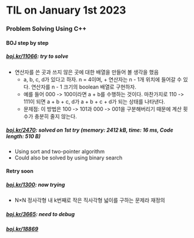 # **TIL on January 1st 2023**
### Problem Solving Using C++
#### BOJ step by step
##### [boj.kr/11066](../../../Problem%20Solving/boj/Dynamic%20programming/11066-12-28-2022.cpp): try to solve
* 연산자를 쓴 곳과 쓰지 않은 곳에 대한 배열을 만들어 볼 생각을 했음
  - a, b, c, d가 있다고 하자. n = 4이며, + 연산자는 n - 1개 위치에 들어갈 수 있다. 연산자를 n - 1 크기의 boolean 배열로 구현하자.
  - 예를 들어 000 -> 100이라면 a + b를 수행하는 것이다. 마찬가지로 110 -> 111이 되면 a + b + c, d가 a + b + c + d가 되는 상태를 나타낸다.
  - 문제점: 이 방법은 100 -> 101과 000 -> 001을 구분해버리기 때문에 계산 횟수가 충분히 줄지 않는다.

##### [boj.kr/2470](../../../Problem%20Solving/boj/two-pointer/2470-01-01-2023.cpp): solved on 1st try (memory: 2412 kB, time: 16 ms, Code length: 510 B) 
* Using sort and two-pointer algorithm
* Could also be solved by using binary search

#### Retry soon
##### [boj.kr/1300](../../../Problem%20Solving/boj/Binary%20search/1300-12-23-2022.cpp): now trying
* N×N 정사각형 내 k번째로 작은 직사각형 넓이를 구하는 문제라 재정의
##### [boj.kr/3665](../../../Problem%20Solving/boj/Topological%20sorting/3665-12-28-2022.cpp): need to debug
##### [boj.kr/18869](../../../Problem%20Solving/boj/Binary%20search/18869-08-29-2022.cpp)